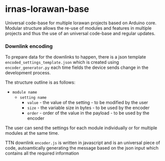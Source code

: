 # irnas-lorawan-base
Universal code-base for multiple lorawan projects based on Arduino core. Modular structure allows the re-use of modules and features in multiple projects and thus the use of an universal code-base and regular updates.

### Downlink encoding
To prepare data for the downlinks to happen, there is a json template `encoded_settings_template.json` which is created using `encoder_generator.py` each time fields the device sends change in the development process.

The structure outline is as follows:
 * `module name`
   * `setting name`
     * `value` - the value of the setting - to be modified by the user
     * `size` - the variable size in bytes - to be used by the encoder
     * `order` - order of the value in the payload - to be used by the encoder
    
The user can send the settings for each module individually or for multiple modules at the same time.

TTN downlink `encoder.js` is written in javascript and is an universal piece of code, autoamtically generating the message based on the json input which contains all the required information